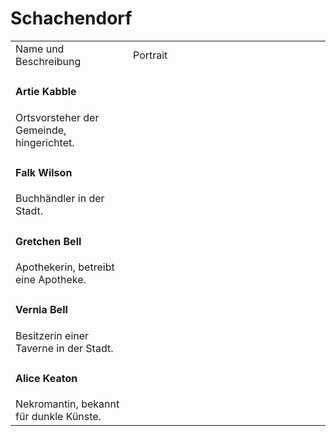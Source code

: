 # Schachendorf

<table>
<tr><td>Name und Beschreibung</td><td width="300">Portrait</td></tr>
<!--<tr><td><h4>Niruin</h4> Hohefürst des Betrugs.</td><td width="300"><img src="niruin.png" alt="" /></td></tr>-->
<tr><td><h4>Artie Kabble</h4> Ortsvorsteher der Gemeinde, hingerichtet.</td><td><img src="artie.png" alt="" /></td></tr>
<tr><td><h4>Falk Wilson</h4> Buchhändler in der Stadt.</td><td><img src="falk.png" alt="" /></td></tr>
<tr><td><h4>Gretchen Bell</h4> Apothekerin, betreibt eine Apotheke.</td><td><img src="gretchen.png" alt="" /></td></tr>
<tr><td><h4>Vernia Bell</h4> Besitzerin einer Taverne in der Stadt.</td><td><img src="vernia.png" alt="" /></td></tr>
<tr><td><h4>Alice Keaton</h4> Nekromantin, bekannt für dunkle Künste.</td><td><img src="alice.png" alt="" /></td></tr>
</table>